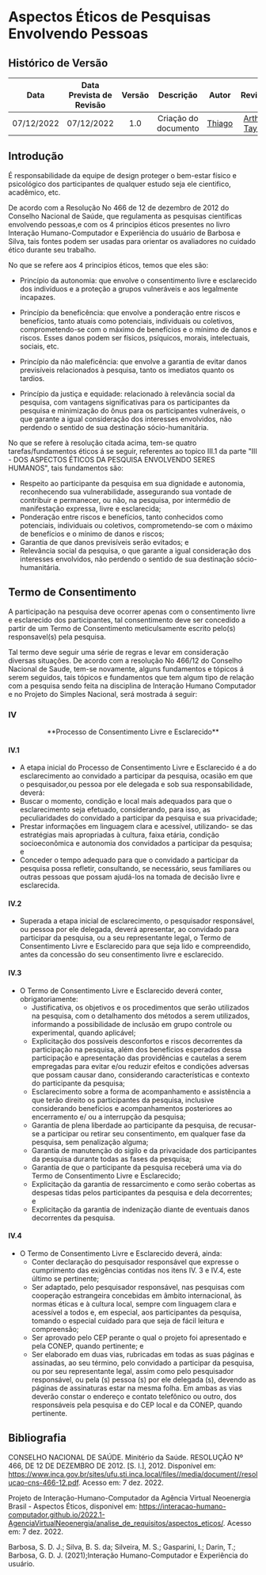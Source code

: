 # Aspectos Éticos de Pesquisas Envolvendo Pessoas

## <a>Histórico de Versão</a>
|Data|Data Prevista de Revisão|Versão|Descrição|Autor|Revisor|
| :----------: |:-----------:| :------: | :-----------: | :---------: |:---------: |
|07/12/2022|07/12/2022|1.0|Criação do documento| [Thiago](https://github.com/Thiab394) | [Arthur Taylor](https://github.com/Eruel6) |

## <a>Introdução</a>
É responsabilidade da equipe de design proteger o bem-estar físico e psicológico dos participantes de qualquer estudo seja ele cientifico, acadêmico, etc. 

De acordo com a Resolução No 466 de 12 de dezembro de 2012 do Conselho Nacional de Saúde, que regulamenta as pesquisas científicas envolvendo pessoas,e com os 4
principios éticos presentes no livro Interação Humano-Computador e Experiência do usuário de Barbosa e Silva, tais fontes
podem ser usadas para orientar os avaliadores no cuidado ético durante seu trabalho.

No que se refere aos 4 principios éticos, temos que eles são:

 - Princípio da autonomia: que envolve o consentimento livre e esclarecido dos indivíduos e a proteção a grupos vulneráveis e aos legalmente incapazes.

 - Princípio da beneficência: que envolve a ponderação entre riscos e benefícios, tanto atuais como potenciais, individuais ou coletivos, comprometendo-se com o máximo de benefícios e o mínimo de danos e riscos. Esses danos podem ser físicos, psíquicos, morais, intelectuais, sociais, etc.

 - Princípio da não maleficência: que envolve a garantia de evitar danos previsíveis relacionados à pesquisa, tanto os imediatos quanto os tardios.

 - Princípio da justiça e equidade: relacionado à relevância social da pesquisa, com vantagens significativas para os participantes da pesquisa e minimização do ônus para os participantes vulneráveis, o que garante a igual consideração dos interesses envolvidos, não perdendo o sentido de sua destinação sócio-humanitária.

No que se refere à resolução citada acima, tem-se quatro tarefas/fundamentos éticos á se seguir, referentes ao topico III.1 
da parte "III - DOS ASPECTOS ÉTICOS DA PESQUISA ENVOLVENDO SERES HUMANOS", tais fundamentos são:

 - Respeito ao participante da pesquisa em sua dignidade e autonomia,
reconhecendo sua vulnerabilidade, assegurando sua vontade de contribuir e
permanecer, ou não, na pesquisa, por intermédio de manifestação expressa, livre e
esclarecida; 
 - Ponderação entre riscos e benefícios, tanto conhecidos como potenciais,
individuais ou coletivos, comprometendo-se com o máximo de benefícios e o mínimo
de danos e riscos; 
 - Garantia de que danos previsíveis serão evitados; e 
 - Relevância social da pesquisa, o que garante a igual consideração dos interesses
envolvidos, não perdendo o sentido de sua destinação sócio-humanitária. 

## <a>Termo de Consentimento</a>
A participação na pesquisa deve ocorrer apenas com o consentimento livre e esclarecido dos participantes, tal consentimento deve ser concedido
a partir de um Termo de Consentimento meticulsamente escrito pelo(s) responsavel(s) pela pesquisa.

Tal termo deve seguir uma série de regras e levar em consideração diversas situações. De acordo com a resolução No 466/12 do Conselho Nacional de Saude,
tem-se novamente, alguns fundamentos e tópicos á serem seguidos, tais tópicos e fundamentos que tem algum tipo de relação com a pesquisa sendo feita na
disciplina de Interação Humano Computador e no Projeto do Simples Nacional, será mostrada á seguir:

### <a>**IV**</a>

<center>
<t1> **Processo de Consentimento Livre e Esclarecido** </t1>
</center>

#### <a>IV.1 </a>
- A etapa inicial do Processo de Consentimento Livre e Esclarecido é a do esclarecimento ao convidado a participar da pesquisa, ocasião em que o pesquisador,ou pessoa por ele delegada e sob sua responsabilidade, deverá:
 - Buscar o momento, condição e local mais adequados para que o esclarecimento
seja efetuado, considerando, para isso, as peculiaridades do convidado a participar
da pesquisa e sua privacidade;
 - Prestar informações em linguagem clara e acessível, utilizando- se das estratégias
mais apropriadas à cultura, faixa etária, condição socioeconômica e autonomia dos
convidados a participar da pesquisa; e
 - Conceder o tempo adequado para que o convidado a participar da pesquisa possa
refletir, consultando, se necessário, seus familiares ou outras pessoas que possam
ajudá-los na tomada de decisão livre e esclarecida.
#### <a>IV.2 </a>
- Superada a etapa inicial de esclarecimento, o pesquisador responsável, ou pessoa por ele delegada, deverá apresentar, ao convidado para participar da pesquisa, ou a seu representante legal, o Termo de Consentimento Livre e Esclarecido para que seja lido e compreendido, antes da concessão do seu consentimento livre e esclarecido. 

#### <a>IV.3 </a>
* O Termo de Consentimento Livre e Esclarecido deverá conter, obrigatoriamente: 
    - Justificativa, os objetivos e os procedimentos que serão utilizados na pesquisa,
com o detalhamento dos métodos a serem utilizados, informando a possibilidade de
inclusão em grupo controle ou experimental, quando aplicável;
    - Explicitação dos possíveis desconfortos e riscos decorrentes da participação na
pesquisa, além dos benefícios esperados dessa participação e apresentação das
providências e cautelas a serem empregadas para evitar e/ou reduzir efeitos e
condições adversas que possam causar dano, considerando características e
contexto do participante da pesquisa;
    - Esclarecimento sobre a forma de acompanhamento e assistência a que terão
direito os participantes da pesquisa, inclusive considerando benefícios e
acompanhamentos posteriores ao encerramento e/ ou a interrupção da pesquisa;
    - Garantia de plena liberdade ao participante da pesquisa, de recusar-se a participar
ou retirar seu consentimento, em qualquer fase da pesquisa, sem penalização
alguma;
    - Garantia de manutenção do sigilo e da privacidade dos participantes da pesquisa
durante todas as fases da pesquisa;
    - Garantia de que o participante da pesquisa receberá uma via do Termo de
Consentimento Livre e Esclarecido;
    - Explicitação da garantia de ressarcimento e como serão cobertas as despesas
tidas pelos participantes da pesquisa e dela decorrentes; e
    - Explicitação da garantia de indenização diante de eventuais danos decorrentes da
pesquisa. 

#### <a>IV.4 </a>
* O Termo de Consentimento Livre e Esclarecido deverá, ainda:
    - Conter declaração do pesquisador responsável que expresse o cumprimento das
exigências contidas nos itens IV. 3 e IV.4, este último se pertinente;
    - Ser adaptado, pelo pesquisador responsável, nas pesquisas com cooperação
estrangeira concebidas em âmbito internacional, às normas éticas e à cultura local,
sempre com linguagem clara e acessível a todos e, em especial, aos participantes
da pesquisa, tomando o especial cuidado para que seja de fácil leitura e
compreensão;
    - Ser aprovado pelo CEP perante o qual o projeto foi apresentado e pela CONEP,
quando pertinente; e
    - Ser elaborado em duas vias, rubricadas em todas as suas páginas e assinadas,
ao seu término, pelo convidado a participar da pesquisa, ou por seu representante
legal, assim como pelo pesquisador responsável, ou pela (s) pessoa (s) por ele
delegada (s), devendo as páginas de assinaturas estar na mesma folha. Em ambas
as vias deverão constar o endereço e contato telefônico ou outro, dos responsáveis
pela pesquisa e do CEP local e da CONEP, quando pertinente. 

## <a>Bibliografia</a>
CONSELHO NACIONAL DE SAÚDE. Minitério da Saúde. RESOLUÇÃO Nº 466, DE 12 DE DEZEMBRO DE 2012. [S. l.], 2012. 
Disponível em: https://www.inca.gov.br/sites/ufu.sti.inca.local/files//media/document//resolucao-cns-466-12.pdf. Acesso em: 7 dez. 2022.

Projeto de Interação-Humano-Computador da Agência Virtual Neoenergia Brasil - Aspectos Éticos, 
disponivel em: https://interacao-humano-computador.github.io/2022.1-AgenciaVirtualNeoenergia/analise_de_requisitos/aspectos_eticos/. Acesso em: 7 dez. 2022.

Barbosa, S. D. J.; Silva, B. S. da; Silveira, M. S.; Gasparini, I.; Darin, T.; Barbosa, G. D. J. (2021);Interação Humano-Computador e Experiência do usuário.

